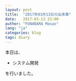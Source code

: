 ```yaml
---
layout: post
title:  "2017年03月13日の出来事"
date:   2017-03-13 22:00
author: "FUNABARA Masao"
lang: "ja"
categories: blog
tags: diary
---
```


本日は、

* システム開発

を行いました。
